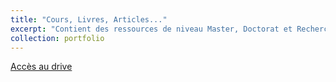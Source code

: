 ```yaml
---
title: "Cours, Livres, Articles..."
excerpt: "Contient des ressources de niveau Master, Doctorat et Recherche dans les domaines suivants : Théorie des nombres, Géométrie algébrique, Algèbre homologique, Théorie d'Arakelov."
collection: portfolio
---
```


 [Accès au drive](https://drive.google.com/drive/folders/1ZBFUy9kiHj-tWhe72XzYqBw1sx3qcADP?usp=sharing) 